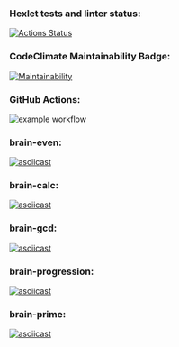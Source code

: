 ### Hexlet tests and linter status:
[![Actions Status](https://github.com/ovsy1/frontend-project-lvl1/workflows/hexlet-check/badge.svg)](https://github.com/ovsy1/frontend-project-lvl1/actions)

### CodeClimate Maintainability Badge:
[![Maintainability](https://api.codeclimate.com/v1/badges/9e4b52a10a618740b115/maintainability)](https://codeclimate.com/github/ovsy1/frontend-project-lvl1/maintainability)

### GitHub Actions: 
![example workflow](https://github.com/ovsy1/frontend-project-lvl1/actions/workflows/linter.yml/badge.svg)

### brain-even:
[![asciicast](https://asciinema.org/a/453285.svg)](https://asciinema.org/a/453285)

### brain-calc: 
[![asciicast](https://asciinema.org/a/453433.svg)](https://asciinema.org/a/453433)

### brain-gcd: 
[![asciicast](https://asciinema.org/a/453438.svg)](https://asciinema.org/a/453438)

### brain-progression:
[![asciicast](https://asciinema.org/a/454019.svg)](https://asciinema.org/a/454019)

### brain-prime: 
[![asciicast](https://asciinema.org/a/454020.svg)](https://asciinema.org/a/454020)